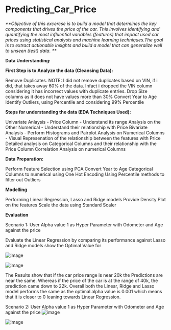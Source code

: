 # Predicting_Car_Price

_**Objective of this excercse is to build a model that determines the key components that drives the price of the car. This involves identifying and quantifying the most influential variables (features) that impact used car prices using statistical analysis and machine learning techniques.The goal is to extract actionable insights and build a model that can generalize well to unseen (test) data.
**_

**Data Understanding:**

**First Step is to Analyze the data (Cleansing Data):**

Remove Duplicates. 
  NOTE: I did not remove duplicates based on VIN, if i did, that takes away 60% of the data. Infact i dropped the VIN column considering it has incorrect values with duplicate entries.
Drop Size columns as it does not have values more than 30%
Convert Year to Age
Identify Outliers, using Percentile and considering 99% Percentile

**Steps for understanding the data (EDA Techniques Used):**

Univariate Anlaysis - Price Column - Understand its range
Analysis on the Other Numerical - Understand their relationship with Price
Bivariate Analysis - Perform Histograms and Pairplot Analysis on Numerical Columns - Visual Represenation of the relationship between the features with Price
Detailed analysis on Categorical Columns and their relationship with the Price Column
Correlation Analysis on numerical Columns

**Data Preparation:**

Perform Feature Selection using PCA 
Convert Year to Age
Categorical Columns to numerical using One Hot Encoding
Using Percentile methods to filter out Outliers

**Modelling**

Performing Linear Regression, Lasso and Ridge models
Provide Density Plot on the features
Scale the data using Standard Scaler

**Evaluation**

Scenario 1: User Alpha value 1 as Hyper Parameter with Odometer and Age against the price

Evaluate the Linear Regression by comparing its performance against Lasso and Ridge models show the Optimal Value for 

![image](https://github.com/user-attachments/assets/871258fb-1570-4240-8452-762690666a7e)

![image](https://github.com/user-attachments/assets/fc54c311-c210-41cc-9bf0-cfe4d4cbc97d)


The Results show that if the car price range is near 20k the Predictions are near the same. Whereas if the price of the car is at the range of 40k, the prediction came down to 22k. Overall both the Linear, Ridge and Lasso model performs the same as the optimal alpha value is 0.001 which means that it is closer to 0 leaning towards Linear Regression. 

Scenario 2: User Alpha value 1 as Hyper Parameter with Odometer and Age against the price
![image](https://github.com/user-attachments/assets/649751e8-a39c-4a8b-8935-60b036727393)


![image](https://github.com/user-attachments/assets/3674e91b-8420-43b0-ad1b-8aab5f50c38f)




